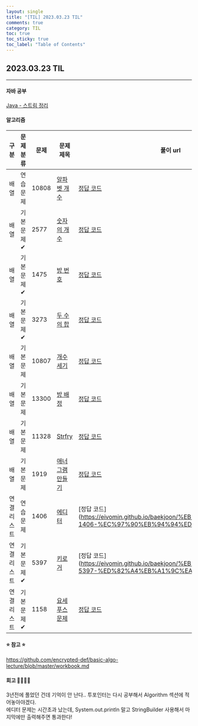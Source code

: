 ```yaml
---
layout: single
title: "[TIL] 2023.03.23 TIL"
comments: true
category: TIL
toc: true
toc_sticky: true
toc_label: "Table of Contents"
---
```


## 2023.03.23 TIL

---

####  자바 공부

[Java - 스트림 정리](https://eivomin.github.io/java/Java-%EC%8A%A4%ED%8A%B8%EB%A6%BC/)

####  알고리즘 

| 구분     | 문제 분류  | 문제 | 문제 제목 | 풀이 url                                                                                                                                | 추가 개념      |
|--------|--------|-----|---------|---------------------------------------------------------------------------------------------------------------------------------------|------------|
| 배열 |  연습 문제 | 10808 | [알파벳 개수](https://www.acmicpc.net/problem/10808) | [정답 코드](https://eivomin.github.io/baekjoon/%EB%B0%B1%EC%A4%80-10808-%EC%95%8C%ED%8C%8C%EB%B2%B3-%EA%B0%9C%EC%88%98/)                  |            |
|배열| 기본 문제✔ | 2577 | [숫자의 개수](https://www.acmicpc.net/problem/2577) | [정답 코드](https://eivomin.github.io/baekjoon/%EB%B0%B1%EC%A4%80-2577-%EC%88%AB%EC%9E%90%EC%9D%98-%EA%B0%9C%EC%88%98/)                   |            |
|배열| 기본 문제✔ | 1475 | [방 번호](https://www.acmicpc.net/problem/1475) | [정답 코드](https://eivomin.github.io/baekjoon/%EB%B0%B1%EC%A4%80-1475-%EB%B0%A9-%EB%B2%88%ED%98%B8/)                                     |            |
|배열| 기본 문제✔ | 3273 | [두 수의 합](https://www.acmicpc.net/problem/3273) | [정답 코드](https://eivomin.github.io/baekjoon/%EB%B0%B1%EC%A4%80-3273-%EB%91%90-%EC%88%98%EC%9D%98-%ED%95%A9/)                           | **투포인터 공부** 🥲 |
|배열| 기본 문제  | 10807 | [개수 세기](https://www.acmicpc.net/problem/10807) | [정답 코드](https://eivomin.github.io/baekjoon/%EB%B0%B1%EC%A4%80-10807-%EA%B0%9C%EC%88%98-%EC%84%B8%EA%B8%B0/)                           |            |
|배열| 기본 문제  | 13300 | [방 배정](https://www.acmicpc.net/problem/13300) | [정답 코드](https://eivomin.github.io/baekjoon/%EB%B0%B1%EC%A4%80-13300-%EB%B0%A9-%EB%B0%B0%EC%A0%95/)                                    |            |
|배열| 기본 문제  | 11328 | [Strfry](https://www.acmicpc.net/problem/11328) | [정답 코드](https://eivomin.github.io/baekjoon/%EB%B0%B1%EC%A4%80-11328-Strfry/)                                                          |            |
|배열| 기본 문제  | 1919 | [애너그램 만들기](https://www.acmicpc.net/problem/1919) | [정답 코드](https://eivomin.github.io/baekjoon/%EB%B0%B1%EC%A4%80-1919-%EC%95%A0%EB%84%88%EA%B7%B8%EB%9E%A8-%EB%A7%8C%EB%93%A4%EA%B8%B0/) |            |
| 연결리스트 | 연습 문제 | 1406 | [에디터](https://www.acmicpc.net/problem/1406)       | [정답 코드] (https://eivomin.github.io/baekjoon/%EB%B0%B1%EC%A4%80-1406-%EC%97%90%EB%94%94%ED%84%B0/)                                     | 시간초과 → StringBuilder 사용하기!  |
| 연결리스트 | 기본 문제✔ | 5397 | [키로거](https://www.acmicpc.net/problem/5397)      | [정답 코드] (https://eivomin.github.io/baekjoon/%EB%B0%B1%EC%A4%80-5397-%ED%82%A4%EB%A1%9C%EA%B1%B0/)                                     |                             |
| 연결리스트 | 기본 문제✔ | 1158 | [요세푸스 문제](https://www.acmicpc.net/problem/1158) | [정답 코드](https://eivomin.github.io/baekjoon/%EB%B0%B1%EC%A4%80-1158-%EC%9A%94%EC%84%B8%ED%91%B8%EC%8A%A4-%EB%AC%B8%EC%A0%9C/)          |                             |


#### ⭐️ 참고 ⭐️
<https://github.com/encrypted-def/basic-algo-lecture/blob/master/workbook.md>



#### 회고 👩🏻‍💻📝
3년전에 풀었던 건데 기억이 안 난다.. 투포인터는 다시 공부해서 Algorithm 섹션에 적어놓아야겠다.<br>
에디터 문제는 시간초과 났는데, System.out.println 말고 StringBuilder 사용해서 마지막에만 출력해주면 통과한다!